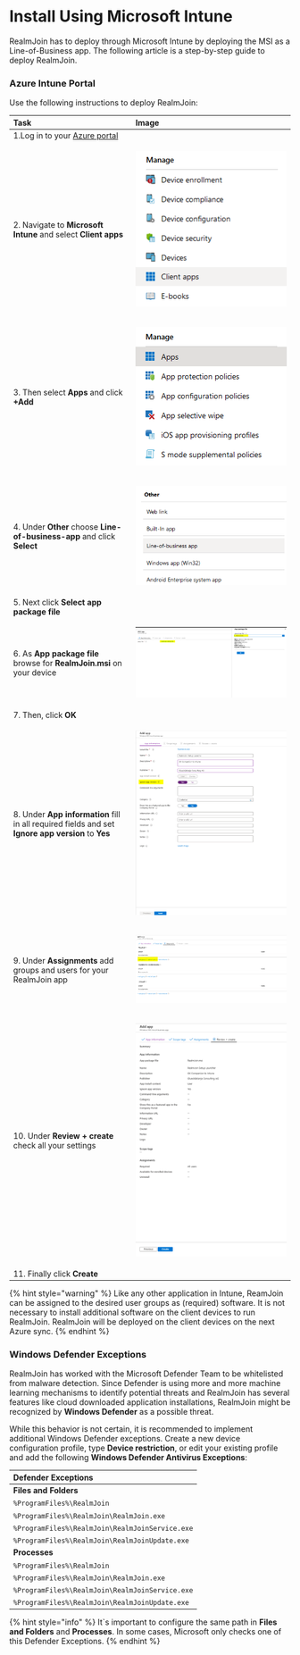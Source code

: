 # Install Using Microsoft Intune

RealmJoin has to deploy through Microsoft Intune by deploying the MSI as a Line-of-Business app. The following article is a step-by-step guide to deploy RealmJoin.  


### Azure Intune Portal

Use the following instructions to deploy RealmJoin:

<table>
  <thead>
    <tr>
      <th style="text-align:left">Task</th>
      <th style="text-align:left">Image</th>
    </tr>
  </thead>
  <tbody>
    <tr>
      <td style="text-align:left">1.Log in to your <a href="https://portal.azure.com/">Azure portal</a>
      </td>
      <td style="text-align:left">
        <p></p>
        <p></p>
      </td>
    </tr>
    <tr>
      <td style="text-align:left">2. Navigate to <b>Microsoft Intune </b>and select<b> Client apps</b>
      </td>
      <td style="text-align:left">
        <p></p>
        <p>
          <img src="../.gitbook/assets/install-rj-azure-portal1.png" alt/>
        </p>
      </td>
    </tr>
    <tr>
      <td style="text-align:left">3. Then select <b>Apps</b> and click <b>+Add</b>
      </td>
      <td style="text-align:left">
        <p></p>
        <p>
          <img src="../.gitbook/assets/install-rj-azure-portal2.png" alt/>
        </p>
        <p></p>
      </td>
    </tr>
    <tr>
      <td style="text-align:left">4. Under <b>Other</b> choose <b>Line-of-business-app </b>and click <b>Select</b>
      </td>
      <td style="text-align:left">
        <p></p>
        <p>
          <img src="../.gitbook/assets/install-rj-azure-portal3.png" alt/>
        </p>
      </td>
    </tr>
    <tr>
      <td style="text-align:left">5. Next click <b>Select app package file</b>
      </td>
      <td style="text-align:left"></td>
    </tr>
    <tr>
      <td style="text-align:left">6. As <b>App package file</b> browse for <b>RealmJoin.msi</b> on your device</td>
      <td
      style="text-align:left">
        <p></p>
        <p>
          <img src="../.gitbook/assets/install-rj-azure-portal4.png" alt/>
        </p>
        </td>
    </tr>
    <tr>
      <td style="text-align:left">7. Then, click <b>OK</b>
      </td>
      <td style="text-align:left"></td>
    </tr>
    <tr>
      <td style="text-align:left">8. Under <b>App information</b> fill in all required fields and set <b>Ignore app version</b> to <b>Yes</b>
      </td>
      <td style="text-align:left">
        <p></p>
        <p>
          <img src="../.gitbook/assets/install-rj-azure-portal5.png" alt/>
        </p>
      </td>
    </tr>
    <tr>
      <td style="text-align:left">9. Under <b>Assignments </b>add groups and users for your RealmJoin app</td>
      <td
      style="text-align:left">
        <p></p>
        <p>
          <img src="../.gitbook/assets/install-rj-azure-portal6.png" alt/>
        </p>
        </td>
    </tr>
    <tr>
      <td style="text-align:left">10. Under <b>Review + create</b> check all your settings</td>
      <td style="text-align:left">
        <p></p>
        <p>
          <img src="../.gitbook/assets/install-rj-azure-portal7.png" alt/>
        </p>
      </td>
    </tr>
    <tr>
      <td style="text-align:left">11. Finally click <b>Create</b>
      </td>
      <td style="text-align:left"></td>
    </tr>
  </tbody>
</table>

{% hint style="warning" %}
Like any other application in Intune, ReamJoin can be assigned to the desired user groups as \(required\) software. It is not necessary to install additional software on the client devices to run RealmJoin. RealmJoin will be deployed on the client devices on the next Azure sync.
{% endhint %}

### Windows Defender Exceptions

RealmJoin has worked with the Microsoft Defender Team to be whitelisted from malware detection. Since Defender is using more and more machine learning mechanisms to identify potential threats and RealmJoin has several features like cloud downloaded application installations, RealmJoin might be recognized by **Windows Defender** as a possible threat. 

While this behavior is not certain, it is recommended to implement additional Windows Defender exceptions. Create a new device configuration profile, type **Device restriction**, or edit your existing profile and add the following **Windows Defender Antivirus Exceptions**:

| Defender Exceptions |
| :--- |
| **Files and Folders** |
| `%ProgramFiles%\RealmJoin` |
| `%ProgramFiles%\RealmJoin\RealmJoin.exe` |
| `%ProgramFiles%\RealmJoin\RealmJoinService.exe` |
| `%ProgramFiles%\RealmJoin\RealmJoinUpdate.exe` |
| **Processes** |
| `%ProgramFiles%\RealmJoin` |
| `%ProgramFiles%\RealmJoin\RealmJoin.exe`  |
| `%ProgramFiles%\RealmJoin\RealmJoinService.exe`  |
| `%ProgramFiles%\RealmJoin\RealmJoinUpdate.exe` |

{% hint style="info" %}
It\`s important to configure the same path in **Files and Folders** and **Processes**. In some cases, Microsoft only checks one of this Defender Exceptions.
{% endhint %}

